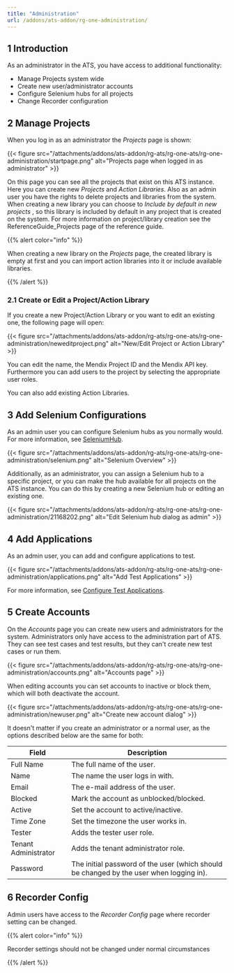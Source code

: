 ```yaml
---
title: "Administration"
url: /addons/ats-addon/rg-one-administration/
---
```


## 1 Introduction

As an administrator in the ATS, you have access to additional functionality:

*   Manage Projects system wide
*   Create new user/administrator accounts
*   Configure Selenium hubs for all projects
*   Change Recorder configuration

## 2 Manage Projects

When you log in as an administrator the _Projects_ page is shown:

{{< figure src="/attachments/addons/ats-addon/rg-ats/rg-one-ats/rg-one-administration/startpage.png" alt="Projects page when logged in as administrator" >}}

On this page you can see all the projects that exist on this ATS instance. Here you can create new _Projects_ and _Action Libraries_. Also as an admin user you have the rights to delete projects and libraries from the system. When creating a new library you can choose to _Include by default in new projects_ , so this library is included by default in any project that is created on the system. For more information on project/library creation see the ReferenceGuide_Projects page of the reference guide.

{{% alert color="info" %}}

When creating a new library on the _Projects_ page, the created library is empty at first and you can import action libraries into it or include available libraries.

{{% /alert %}}

### 2.1 Create or Edit a Project/Action Library

If you create a new Project/Action Library or you want to edit an existing one, the following page will open:

{{< figure src="/attachments/addons/ats-addon/rg-ats/rg-one-ats/rg-one-administration/neweditproject.png" alt="New/Edit Project or Action Library" >}}

You can edit the name, the Mendix Project ID and the Mendix API key. Furthermore you can add users to the project by selecting the appropriate user roles.

You can also add existing Action Libraries.

## 3 Add Selenium Configurations

As an admin user you can configure Selenium hubs as you normally would. For more information, see [SeleniumHub](/addons/ats-addon/rg-one-configuration/).

{{< figure src="/attachments/addons/ats-addon/rg-ats/rg-one-ats/rg-one-administration/selenium.png" alt="Selenium Overview" >}}

Additionally, as an administrator, you can assign a Selenium hub to a specific project, or you can make the hub available for all projects on the ATS instance. You can do this by creating a new Selenium hub or editing an existing one.

{{< figure src="/attachments/addons/ats-addon/rg-ats/rg-one-ats/rg-one-administration/21168202.png" alt="Edit Selenium hub dialog as admin" >}}

## 4 Add Applications

As an admin user, you can add and configure applications to test.

{{< figure src="/attachments/addons/ats-addon/rg-ats/rg-one-ats/rg-one-administration/applications.png" alt="Add Test Applications" >}}

For more information, see [Configure Test Applications](/addons/ats-addon/rg-one-configuration/#configure-test-applications).

## 5 Create Accounts

On the _Accounts_ page you can create new users and administrators for the system. Administrators only have access to the administration part of ATS. They can see test cases and test results, but they can't create new test cases or run them.

{{< figure src="/attachments/addons/ats-addon/rg-ats/rg-one-ats/rg-one-administration/accounts.png" alt="Accounts page" >}}

When editing accounts you can set accounts to inactive or block them, which will both deactivate the account.

{{< figure src="/attachments/addons/ats-addon/rg-ats/rg-one-ats/rg-one-administration/newuser.png" alt="Create new account dialog" >}}

It doesn't matter if you create an administrator or a normal user, as the options described below are the same for both:

Field | Description
--- | ---
Full Name | The full name of the user.
Name | The name the user logs in with.
Email | The e-mail address of the user.
Blocked | Mark the account as unblocked/blocked.
Active | Set the account to active/inactive.
Time Zone | Set the timezone the user works in.
Tester | Adds the tester user role.
Tenant Administrator | Adds the tenant administrator role.
Password | The initial password of the user (which should be changed by the user when logging in).

## 6 Recorder Config

Admin users have access to the _Recorder Config_ page where recorder setting can be changed.

{{% alert color="info" %}}

Recorder settings should not be changed under normal circumstances

{{% /alert %}}
